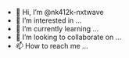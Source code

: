 - 👋 Hi, I’m @nk412k-nxtwave
- 👀 I’m interested in ...
- 🌱 I’m currently learning ...
- 💞️ I’m looking to collaborate on ...
- 📫 How to reach me ...

<!---
nk412k-nxtwave/nk412k-nxtwave is a ✨ special ✨ repository because its `README.md` (this file) appears on your GitHub profile.
You can click the Preview link to take a look at your changes.
--->
